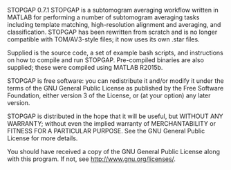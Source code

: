 STOPGAP 0.7.1
STOPGAP is a subtomogram averaging workflow written in MATLAB for
 performing a number of subtomogram averaging tasks including 
template matching, high-resolution alignment and averaging, and 
classification. STOPGAP has been rewritten from scratch and is no 
longer compatible with TOM/AV3-style files; it now uses its own 
.star files. 


Supplied is the source code, a set of example bash scripts, and 
instructions on how to compile and run STOPGAP. Pre-compiled 
binaries are also supplied; these were compiled using MATLAB R2015b. 


STOPGAP is free software: you can redistribute it and/or modify it 
under the terms of the GNU General Public License as published by 
the Free Software Foundation, either version 3 of the License, or 
(at your option) any later version.



STOPGAP is distributed in the hope that it will be useful, but 
WITHOUT ANY WARRANTY; without even the implied warranty of 
MERCHANTABILITY or FITNESS FOR A PARTICULAR PURPOSE. See the GNU 
General Public License for more details.

You should have received a copy of the GNU General Public License 
along with this program. If not, see http://www.gnu.org/licenses/.


